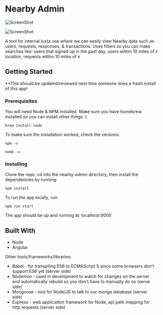 # Nearby Admin
![ScreenShot](https://user-images.githubusercontent.com/6576998/29345067-313144c0-820a-11e7-9760-cf6e5fc9750d.png)

![ScreenShot](https://user-images.githubusercontent.com/6576998/29345073-3744d5d4-820a-11e7-9d83-e388fb11cd9b.png)

A tool for internal Iuxta use where we can easily view Nearby data such as users, requests, responses, & transactions. Uses filters so you can make searches like: users that signed up in the past day, users within 10 miles of x location, requests within 10 miles of x

## Getting Started
**This should be updated/reviewed next time someone does a fresh install of this app!


### Prerequisites

You will need Node & NPM installed. Make sure you have homebrew installed so you can install other things :)

```
brew install node
```

To make sure the installation worked, check the versions:

```
npm -v
```

```
node -v
```

### Installing

Clone the repo, cd into the nearby-admin directory, then install the dependencies by running:

```
npm install
```

To run the app locally, run:

```
npm run start
```

The app should be up and running at: localhost:9000


## Built With

* Node
* Angular

Other tools/frameworks/libraries:

* Babel - for transpiling ES6 to ECMAScript 5 since some browsers don't support ES6 yet (server side)
* Nodemon - used in development to watch for changes on the server and automatically rebuild so you don't have to manually do so (serve side)
* Mongoose - tool for Node/JS to talk to our mongo database (server side)
* Express - web application framework for Node, api path mapping for http requests (server side)


